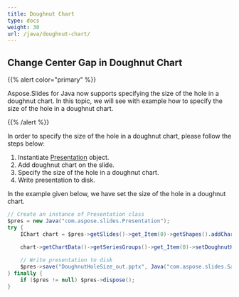 ```yaml
---
title: Doughnut Chart
type: docs
weight: 30
url: /java/doughnut-chart/
---
```


## **Change Center Gap in Doughnut Chart**
{{% alert color="primary" %}} 

Aspose.Slides for Java now supports specifying the size of the hole in a doughnut chart. In this topic, we will see with example how to specify the size of the hole in a doughnut chart.

{{% /alert %}} 

In order to specify the size of the hole in a doughnut chart, please follow the steps below:

1. Instantiate [Presentation](http://www.aspose.com/api/java/slides/com.aspose.slides/classes/Presentation) object.
1. Add doughnut chart on the slide.
1. Specify the size of the hole in a doughnut chart.
1. Write presentation to disk.

In the example given below, we have set the size of the hole in a doughnut chart.

```java
// Create an instance of Presentation class
$pres = new Java("com.aspose.slides.Presentation");
try {
    IChart chart = $pres->getSlides()->get_Item(0)->getShapes().addChart(ChartType.Doughnut, 50, 50, 400, 400);
    
    chart->getChartData()->getSeriesGroups()->get_Item(0)->setDoughnutHoleSize((byte)90);

    // Write presentation to disk
    $pres->save("DoughnutHoleSize_out.pptx", Java("com.aspose.slides.SaveFormat")->Pptx);
} finally {
    if ($pres != null) $pres->dispose();
}
```
